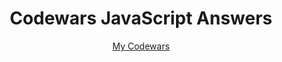 
<div align="center">
<h1>Codewars JavaScript Answers</h1>
</div>

<div align="center">
<a href="https://www.codewars.com/users/KamranAbdullaev">My Codewars</a>
</div>
